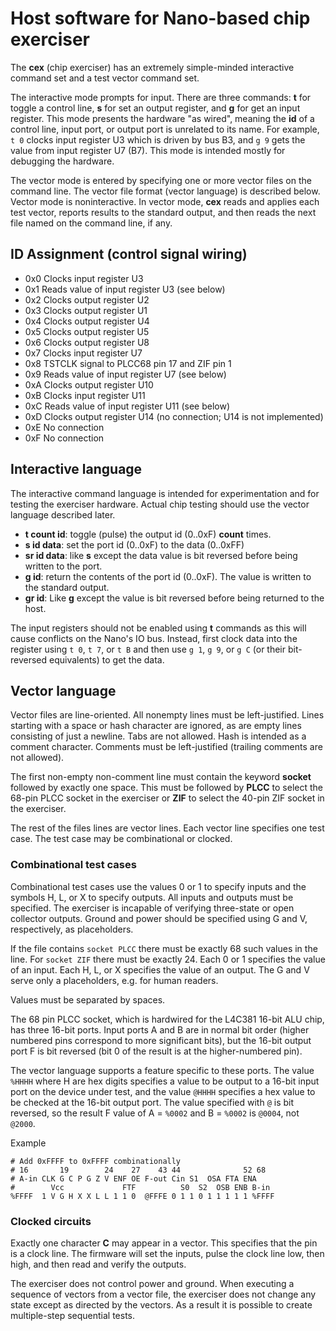 # Host software for Nano-based chip exerciser

The **cex** (chip exerciser) has an extremely simple-minded interactive command set and a test vector command set.

The interactive mode prompts for input. There are three commands: **t** for toggle a control line, **s** for set an output register, and **g** for get an input register. This mode presents the hardware "as wired", meaning the **id** of a control line, input port, or output port is unrelated to its name. For example, `t 0` clocks input register U3 which is driven by bus B3, and `g 9` gets the value from input register U7 (B7). This mode is intended mostly for debugging the hardware.

The vector mode is entered by specifying one or more vector files on the command line. The vector file format (vector language) is described below. Vector mode is noninteractive. In vector mode, **cex** reads and applies each test vector, reports results to the standard output, and then reads the next file named on the command line, if any.

## ID Assignment (control signal wiring)

- 0x0 Clocks input register U3
- 0x1 Reads value of input register U3 (see below)
- 0x2 Clocks output register U2
- 0x3 Clocks output register U1
- 0x4 Clocks output register U4
- 0x5 Clocks output register U5
- 0x6 Clocks output register U8
- 0x7 Clocks input register U7
- 0x8 TSTCLK signal to PLCC68 pin 17 and ZIF pin 1
- 0x9 Reads value of input register U7 (see below)
- 0xA Clocks output register U10
- 0xB Clocks input register U11
- 0xC Reads value of input register U11 (see below)
- 0xD Clocks output register U14 (no connection; U14 is not implemented)
- 0xE No connection
- 0xF No connection

## Interactive language

The interactive command language is intended for experimentation and for testing the exerciser hardware. Actual chip testing should use the vector language described later.

- **t count id**: toggle (pulse) the output id (0..0xF) **count** times.
- **s id data**: set the port id (0..0xF) to the data (0..0xFF)
- **sr id data**: like **s** except the data value is bit reversed before being written to the port.
- **g id**: return the contents of the port id (0..0xF). The value is written to the standard output.
- **gr id**: Like **g** except the value is bit reversed before being returned to the host.

The input registers should not be enabled using **t** commands as this will cause conflicts on the Nano's IO bus. Instead, first clock data into the register using `t 0`, `t 7`, or `t B` and then use `g 1`, `g 9`, or `g C` (or their bit-reversed equivalents) to get the data.

## Vector language

Vector files are line-oriented. All nonempty lines must be left-justified. Lines starting with a space or hash character are ignored, as are empty lines consisting of just a newline. Tabs are not allowed. Hash is intended as a comment character. Comments must be left-justified (trailing comments are not allowed).

The first non-empty non-comment line must contain the keyword **socket** followed by exactly one space. This must be followed by **PLCC** to select the 68-pin PLCC socket in the exerciser or **ZIF** to select the 40-pin ZIF socket in the exerciser.

The rest of the files lines are vector lines. Each vector line specifies one test case. The test case may be combinational or clocked.

### Combinational test cases

Combinational test cases use the values 0 or 1 to specify inputs and the symbols H, L, or X to specify outputs. All inputs and outputs must be specified. The exerciser is incapable of verifying three-state or open collector outputs. Ground and power should be specified using G and V, respectively, as placeholders.

If the file contains `socket PLCC` there must be exactly 68 such values in the line. For `socket ZIF` there must be exactly 24. Each 0 or 1 specifies the value of an input. Each H, L, or X specifies the value of an output. The G and V serve only a placeholders, e.g. for human readers.

Values must be separated by spaces.

The 68 pin PLCC socket, which is hardwired for the L4C381 16-bit ALU chip, has three 16-bit ports. Input ports A and B are in normal bit order (higher numbered pins correspond to more significant bits), but the 16-bit output port F is bit reversed (bit 0 of the result is at the higher-numbered pin).

The vector language supports a feature specific to these ports. The value `%HHHH` where H are hex digits specifies a value to be output to a 16-bit input port on the device under test, and the value `@HHHH` specifies a hex value to be checked at the 16-bit output port. The value specified with `@` is bit reversed, so the result F value of A = `%0002` and B = `%0002` is `@0004`, not `@2000`.

Example

```
# Add 0xFFFF to 0xFFFF combinationally
# 16       19        24    27    43 44              52 68
# A-in CLK G C P G Z V ENF OE F-out Cin S1  OSA FTA ENA
#        Vcc             FTF          S0  S2  OSB ENB B-in
%FFFF  1 V G H X X L L 1 1 0  @FFFE 0 1 1 0 1 1 1 1 1 %FFFF
```

### Clocked circuits

Exactly one character **C** may appear in a vector. This specifies that the pin is a clock line. The firmware will set the inputs, pulse the clock line low, then high, and then read and verify the outputs.

The exerciser does not control power and ground. When executing a sequence of vectors from a vector file, the exerciser does not change any state except as directed by the vectors. As a result it is possible to create multiple-step sequential tests.